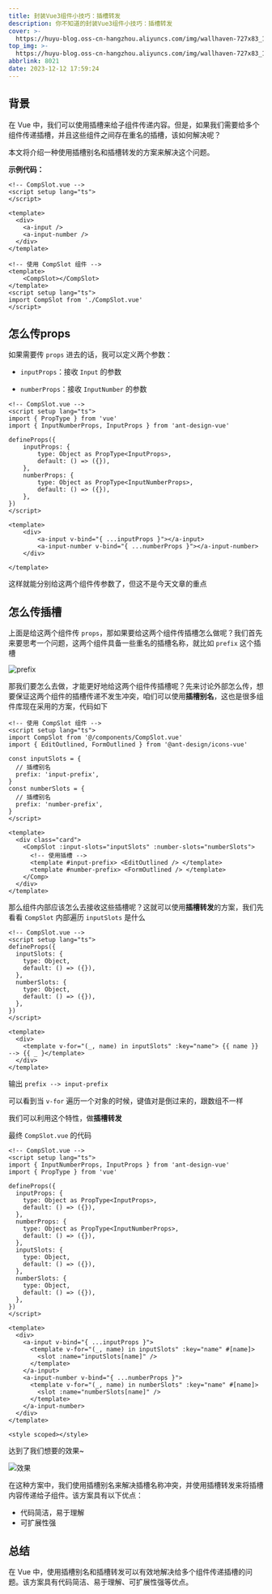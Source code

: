```yaml
---
title: 封装Vue3组件小技巧：插槽转发
description: 你不知道的封装Vue3组件小技巧：插槽转发
cover: >-
  https://huyu-blog.oss-cn-hangzhou.aliyuncs.com/img/wallhaven-727x83_1280x720.png
top_img: >-
  https://huyu-blog.oss-cn-hangzhou.aliyuncs.com/img/wallhaven-727x83_1280x720.png
abbrlink: 8021
date: 2023-12-12 17:59:24
---
```


## 背景

在 Vue 中，我们可以使用插槽来给子组件传递内容。但是，如果我们需要给多个组件传递插槽，并且这些组件之间存在重名的插槽，该如何解决呢？

本文将介绍一种使用插槽别名和插槽转发的方案来解决这个问题。

**示例代码：**

```vue
<!-- CompSlot.vue -->
<script setup lang="ts">
</script>

<template>
  <div>
    <a-input />
    <a-input-number />
  </div>
</template>
```

```vue
<!-- 使用 CompSlot 组件 -->
<template>
	<CompSlot></CompSlot>
</template>
<script setup lang="ts">
import CompSlot from './CompSlot.vue'
</script>
```

## 怎么传props

如果需要传 `props` 进去的话，我可以定义两个参数：

- `inputProps`：接收 `Input` 的参数

- `numberProps`：接收 `InputNumber` 的参数

```vue
<!-- CompSlot.vue -->
<script setup lang="ts">
import { PropType } from 'vue'
import { InputNumberProps, InputProps } from 'ant-design-vue'

defineProps({
	inputProps: {
		type: Object as PropType<InputProps>,
		default: () => ({}),
	},
	numberProps: {
		type: Object as PropType<InputNumberProps>,
		default: () => ({}),
	},
})
</script>

<template>
	<div>
		<a-input v-bind="{ ...inputProps }"></a-input>
		<a-input-number v-bind="{ ...numberProps }"></a-input-number>
	</div>

</template>
```

这样就能分别给这两个组件传参数了，但这不是今天文章的重点

## 怎么传插槽

上面是给这两个组件传 `props`，那如果要给这两个组件传插槽怎么做呢？我们首先来要思考一个问题，这两个组件具备一些重名的插槽名称，就比如 `prefix` 这个插槽

![prefix](https://huyu-blog.oss-cn-hangzhou.aliyuncs.com/img/20231212171230.png)


那我们要怎么去做，才能更好地给这两个组件传插槽呢？先来讨论外部怎么传，想要保证这两个组件的插槽传递不发生冲突，咱们可以使用**插槽别名**，这也是很多组件库现在采用的方案，代码如下

```vue
<!-- 使用 CompSlot 组件 -->
<script setup lang="ts">
import CompSlot from '@/components/CompSlot.vue'
import { EditOutlined, FormOutlined } from '@ant-design/icons-vue'

const inputSlots = {
  // 插槽别名
  prefix: 'input-prefix',
}
const numberSlots = {
  // 插槽别名
  prefix: 'number-prefix',
}
</script>

<template>
  <div class="card">
    <CompSlot :input-slots="inputSlots" :number-slots="numberSlots">
      <!-- 使用插槽 -->
      <template #input-prefix> <EditOutlined /> </template>
      <template #number-prefix> <FormOutlined /> </template>
    </Comp>
  </div>
</template>
```

那么组件内部应该怎么去接收这些插槽呢？这就可以使用**插槽转发**的方案，我们先看看 `CompSlot` 内部遍历 `inputSlots` 是什么

```vue
<!-- CompSlot.vue -->
<script setup lang="ts">
defineProps({
  inputSlots: {
    type: Object,
    default: () => ({}),
  },
  numberSlots: {
    type: Object,
    default: () => ({}),
  },
})
</script>

<template>
  <div>
    <template v-for="(_, name) in inputSlots" :key="name"> {{ name }} --> {{ _ }</template>
  </div>
</template>
```

输出
`prefix --> input-prefix`

可以看到当 `v-for` 遍历一个对象的时候，键值对是倒过来的，跟数组不一样

我们可以利用这个特性，做**插槽转发**

最终 `CompSlot.vue` 的代码

```vue
<!-- CompSlot.vue -->
<script setup lang="ts">
import { InputNumberProps, InputProps } from 'ant-design-vue'
import { PropType } from 'vue'
 
defineProps({
  inputProps: {
    type: Object as PropType<InputProps>,
    default: () => ({}),
  },
  numberProps: {
    type: Object as PropType<InputNumberProps>,
    default: () => ({}),
  },
  inputSlots: {
    type: Object,
    default: () => ({}),
  },
  numberSlots: {
    type: Object,
    default: () => ({}),
  },
})
</script>

<template>
  <div>
    <a-input v-bind="{ ...inputProps }">
      <template v-for="(_, name) in inputSlots" :key="name" #[name]>
        <slot :name="inputSlots[name]" />
      </template>
    </a-input>
    <a-input-number v-bind="{ ...numberProps }">
      <template v-for="(_, name) in numberSlots" :key="name" #[name]>
        <slot :name="numberSlots[name]" />
      </template>
    </a-input-number>
  </div>
</template>

<style scoped></style>
```

达到了我们想要的效果~

![效果](https://huyu-blog.oss-cn-hangzhou.aliyuncs.com/img/image-20231212171800813.png)

在这种方案中，我们使用插槽别名来解决插槽名称冲突，并使用插槽转发来将插槽内容传递给子组件。该方案具有以下优点：

- 代码简洁，易于理解
- 可扩展性强

## 总结

在 Vue 中，使用插槽别名和插槽转发可以有效地解决给多个组件传递插槽的问题。该方案具有代码简洁、易于理解、可扩展性强等优点。